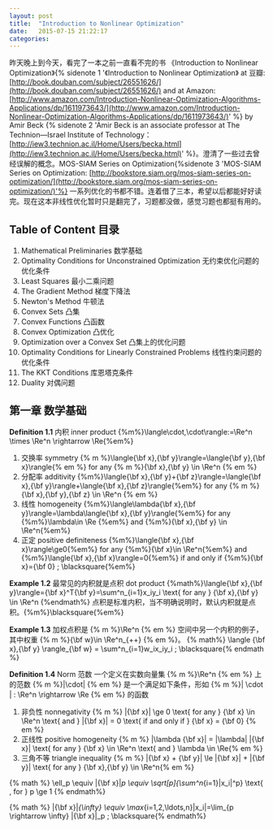 ```yaml
---
layout: post
title:  "Introduction to Nonlinear Optimization"
date:   2015-07-15 21:22:17
categories:
---
```


昨天晚上到今天，看完了一本之前一直看不完的书 《Introduction to Nonlinear Optimization》{% sidenote 1 '《Introduction to Nonlinear Optimization》 at 豆瓣: [http://book.douban.com/subject/26551626/](http://book.douban.com/subject/26551626/) and at Amazon: [http://www.amazon.com/Introduction-Nonlinear-Optimization-Algorithms-Applications/dp/1611973643/](http://www.amazon.com/Introduction-Nonlinear-Optimization-Algorithms-Applications/dp/1611973643/)' %} by Amir Beck {% sidenote 2 'Amir Beck is an associate professor at The Technion—Israel Institute of Technology： [http://iew3.technion.ac.il/Home/Users/becka.html](http://iew3.technion.ac.il/Home/Users/becka.html)' %}。澄清了一些过去曾经误解的概念。MOS-SIAM Series on Optimization{%sidenote 3 'MOS-SIAM Series on Optimization: [http://bookstore.siam.org/mos-siam-series-on-optimization/](http://bookstore.siam.org/mos-siam-series-on-optimization/)'%} 一系列优化的书都不错。连着借了三本，希望以后都能好好读完。现在这本非线性优化暂时只是翻完了，习题都没做，感觉习题也都挺有用的。

<!--more-->

## Table of Content 目录

1. Mathematical Preliminaries 数学基础
2. Optimality Conditions for Unconstrained Optimization 无约束优化问题的优化条件
3. Least Squares 最小二乘问题
4. The Gradient Method 梯度下降法
5. Newton's Method 牛顿法
6. Convex Sets 凸集
7. Convex Functions 凸函数
8. Convex Optimization 凸优化
9. Optimization over a Convex Set 凸集上的优化问题
10. Optimality Conditions for Linearly Constrained Problems 线性约束问题的优化条件
11. The KKT Conditions 库恩塔克条件
12. Duality 对偶问题

## 第一章 数学基础

**Definition 1.1** 内积 inner product {%m%}\langle\cdot,\cdot\rangle:=\Re^n \times \Re^n \rightarrow \Re{%em%}

1. 交换率 symmetry {% m %}\langle{\bf x},{\bf y}\rangle=\langle{\bf y},{\bf x}\rangle{% em %} for any {% m %}{\bf x},{\bf y} \in \Re^n {% em %}
2. 分配率 additivity {%m%}\langle{\bf x},{\bf y}+{\bf z}\rangle=\langle{\bf x},{\bf y}\rangle+\langle{\bf x},{\bf z}\rangle{%em%} for any {% m %}{\bf x},{\bf y},{\bf z} \in \Re^n {% em %}
3. 线性 homogeneity {%m%}\langle\lambda{\bf x},{\bf y}\rangle=\lambda\langle{\bf x},{\bf y}\rangle{%em%} for any {%m%}\lambda\in \Re {%em%} and {%m%}{\bf x},{\bf y} \in \Re^n{%em%}
4. 正定 positive definiteness {%m%}\langle{\bf x},{\bf x}\rangle\ge0{%em%} for any {%m%}{\bf x}\in \Re^n{%em%} and {%m%}\langle{\bf x},{\bf x}\rangle=0{%em%} if and only if {%m%}{\bf x}={\bf 0} \; \blacksquare{%em%}

**Example 1.2** 最常见的内积就是点积 dot product
{%math%}\langle{\bf x},{\bf y}\rangle={\bf x}^T{\bf y}=\sum^n_{i=1}x_iy_i \text{ for any } {\bf x},{\bf y} \in \Re^n {%endmath%}
点积是标准内积，当不明确说明时，默认内积就是点积。{%m%}\blacksquare{%em%}

**Example 1.3** 加权点积是 {% m %}\Re^n {% em %} 空间中另一个内积的例子，其中权重 {% m %}{\bf w}\in \Re^n_{++} {% em %}。
{% math%} \langle {\bf x},{\bf y} \rangle_{\bf w} = \sum^n_{i=1}w_ix_iy_i \; \blacksquare{% endmath %}

**Definition 1.4** Norm 范数 一个定义在实数向量集 {% m %}\Re^n {% em %} 上的范数 {% m %}\|\cdot\| {% em %} 是一个满足如下条件，形如 {% m %}\| \cdot \| : \Re^n \rightarrow \Re {% em %} 的函数

1. 非负性 nonnegativity {% m %} \|{\bf x}\| \ge 0 \text{ for any } {\bf x} \in \Re^n \text{ and } \|{\bf x}\| = 0 \text{ if and only if } {\bf x} = {\bf 0} {% em %}
2. 正线性 positive homogeneity {% m %} |\lambda {\bf x}\| = |\lambda| \|{\bf x}\| \text{ for any } {\bf x} \in \Re^n \text{ and } \lambda \in \Re{% em %}
3. 三角不等 triangle inequality  {% m %} \|{\bf x} + {\bf y}\| \le \|{\bf x}\| + \|{\bf y}\| \text{ for any } {\bf x},{\bf y} \in \Re^n{% em %}

{% math %} \ell_p \equiv \|{\bf x}\|_p \equiv \sqrt[p]{\sum^n_{i=1}|x_i|^p} \text{ , for }  p \ge 1 {% endmath%}

{% math %} \|{\bf x}\|_{\infty} \equiv \max_{i=1,2,\ldots,n}|x_i|=\lim_{p \rightarrow \infty} \|{\bf x}\|_p \; \blacksquare{% endmath%}
